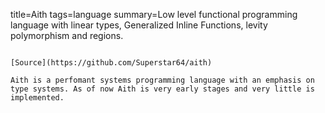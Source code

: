 title=Aith
tags=language
summary=Low level functional programming language with linear types, Generalized Inline Functions, levity polymorphism and regions.
~~~~~~

[Source](https://github.com/Superstar64/aith)

Aith is a perfomant systems programming language with an emphasis on type systems. As of now Aith is very early stages and very little is implemented.
